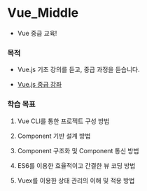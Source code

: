 # Vue_Middle

- Vue 중급 교육!

### 목적

- Vue.js 기초 강의를 듣고, 중급 과정을 듣습니다.

- [Vue.js 중급 강좌](https://www.inflearn.com/course/vue-pwa-vue-js-%EC%A4%91%EA%B8%89/dashboard)

### 학습 목표 

1. Vue CLI를 통한 프로젝트 구성 방법

2. Component 기반 설계 방법

3. Component 구조화 및 Component 통신 방법

4. ES6를 이용한 효율적이고 간결한 뷰 코딩 방법

5. Vuex를 이용한 상태 관리의 이해 및 적용 방법
